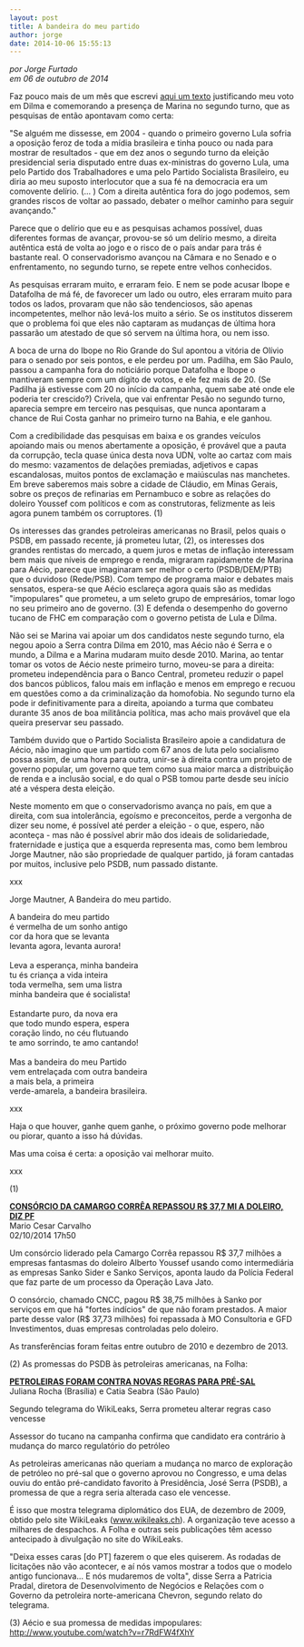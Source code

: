 ```yaml
---
layout: post
title: A bandeira do meu partido
author: jorge
date: 2014-10-06 15:55:13
---
```

*por Jorge Furtado*\
*em 06 de outubro de 2014*

Faz pouco mais de um mês que escrevi [aqui um texto](https://www.casacinepoa.com.br/blog/2014-08-30-voto-contra-tudo-isso-que-est%C3%A1-a%C3%AD/) justificando meu voto em Dilma e comemorando a presença de Marina no segundo turno, que as pesquisas de então apontavam como certa:

"Se alguém me dissesse, em 2004 - quando o primeiro governo Lula sofria a oposição feroz de toda a mídia brasileira e tinha pouco ou nada para mostrar de resultados - que em dez anos o segundo turno da eleição presidencial seria disputado entre duas ex-ministras do governo Lula, uma pelo Partido dos Trabalhadores e uma pelo Partido Socialista Brasileiro, eu diria ao meu suposto interlocutor que a sua fé na democracia era um comovente delírio. (... ) Com a direita autêntica fora do jogo podemos, sem grandes riscos de voltar ao passado, debater o melhor caminho para seguir avançando."

Parece que o delírio que eu e as pesquisas achamos possível, duas diferentes formas de avançar, provou-se só um delírio mesmo, a direita autêntica está de volta ao jogo e o risco de o país andar para trás é bastante real. O conservadorismo avançou na Câmara e no Senado e o enfrentamento, no segundo turno, se repete entre velhos conhecidos.

As pesquisas erraram muito, e erraram feio. E nem se pode acusar Ibope e Datafolha de má fé, de favorecer um lado ou outro, eles erraram muito para todos os lados, provaram que não são tendenciosos, são apenas incompetentes, melhor não levá-los muito a sério. Se os institutos disserem que o problema foi que eles não captaram as mudanças de última hora passarão um atestado de que só servem na última hora, ou nem isso.

A boca de urna do Ibope no Rio Grande do Sul apontou a vitória de Olívio para o senado por seis pontos, e ele perdeu por um. Padilha, em São Paulo, passou a campanha fora do noticiário porque Datafolha e Ibope o mantiveram sempre com um dígito de votos, e ele fez mais de 20. (Se Padilha já estivesse com 20 no início da campanha, quem sabe até onde ele poderia ter crescido?) Crivela, que vai enfrentar Pesão no segundo turno, aparecia sempre em terceiro nas pesquisas, que nunca apontaram a chance de Rui Costa ganhar no primeiro turno na Bahia, e ele ganhou.

Com a credibilidade das pesquisas em baixa e os grandes veículos apoiando mais ou menos abertamente a oposição, é provável que a pauta da corrupção, tecla quase única desta nova UDN, volte ao cartaz com mais do mesmo: vazamentos de delações premiadas, adjetivos e capas escandalosas, muitos pontos de exclamação e maiúsculas nas manchetes. Em breve saberemos mais sobre a cidade de Cláudio, em Minas Gerais, sobre os preços de refinarias em Pernambuco e sobre as relações do doleiro Youssef com políticos e com as construtoras, felizmente as leis agora punem também os corruptores. (1)

Os interesses das grandes petroleiras americanas no Brasil, pelos quais o PSDB, em passado recente, já prometeu lutar, (2), os interesses dos grandes rentistas do mercado, a quem juros e metas de inflação interessam bem mais que níveis de emprego e renda, migraram rapidamente de Marina para Aécio, parece que imaginaram ser melhor o certo (PSDB/DEM/PTB) que o duvidoso (Rede/PSB). Com tempo de programa maior e debates mais sensatos, espera-se que Aécio esclareça agora quais são as medidas "impopulares" que prometeu, a um seleto grupo de empresários, tomar logo no seu primeiro ano de governo. (3) E defenda o desempenho do governo tucano de FHC em comparação com o governo petista de Lula e Dilma.

Não sei se Marina vai apoiar um dos candidatos neste segundo turno, ela negou apoio a Serra contra Dilma em 2010, mas Aécio não é Serra e o mundo, a Dilma e a Marina mudaram muito desde 2010. Marina, ao tentar tomar os votos de Aécio neste primeiro turno, moveu-se para a direita: prometeu independência para o Banco Central, prometeu reduzir o papel dos bancos públicos, falou mais em inflação e menos em emprego e recuou em questões como a da criminalização da homofobia. No segundo turno ela pode ir definitivamente para a direita, apoiando a turma que combateu durante 35 anos de boa militância política, mas acho mais provável que ela queira preservar seu passado.

Também duvido que o Partido Socialista Brasileiro apoie a candidatura de Aécio, não imagino que um partido com 67 anos de luta pelo socialismo possa assim, de uma hora para outra, unir-se à direita contra um projeto de governo popular, um governo que tem como sua maior marca a distribuição de renda e a inclusão social, e do qual o PSB tomou parte desde seu início até a véspera desta eleição.

Neste momento em que o conservadorismo avança no país, em que a direita, com sua intolerância, egoísmo e preconceitos, perde a vergonha de dizer seu nome, é possível até perder a eleição - o que, espero, não aconteça - mas não é possível abrir mão dos ideais de solidariedade, fraternidade e justiça que a esquerda representa mas, como bem lembrou Jorge Mautner, não são propriedade de qualquer partido, já foram cantadas por muitos, inclusive pelo PSDB, num passado distante.

xxx

Jorge Mautner, A Bandeira do meu partido.

A bandeira do meu partido\
é vermelha de um sonho antigo\
cor da hora que se levanta\
levanta agora, levanta aurora!\
\
Leva a esperança, minha bandeira\
tu és criança a vida inteira\
toda vermelha, sem uma listra\
minha bandeira que é socialista!\
\
Estandarte puro, da nova era\
que todo mundo espera, espera\
coração lindo, no céu flutuando\
te amo sorrindo, te amo cantando!\
\
Mas a bandeira do meu Partido\
vem entrelaçada com outra bandeira\
a mais bela, a primeira\
verde-amarela, a bandeira brasileira.

xxx

Haja o que houver, ganhe quem ganhe, o próximo governo pode melhorar ou piorar, quanto a isso há dúvidas.

Mas uma coisa é certa: a oposição vai melhorar muito.

xxx

(1)

**[CONSÓRCIO DA CAMARGO CORRÊA REPASSOU R$ 37,7 MI A DOLEIRO, DIZ PF](http://www1.folha.uol.com.br/poder/2014/10/1526114-consorcio-da-camargo-correa-repassou-r-377-mi-a-doleiro-diz-pf.shtml)**\
Mario Cesar Carvalho\
02/10/2014 17h50

Um consórcio liderado pela Camargo Corrêa repassou R$ 37,7 milhões a empresas fantasmas do doleiro Alberto Youssef usando como intermediária as empresas Sanko Sider e Sanko Serviços, aponta laudo da Polícia Federal que faz parte de um processo da Operação Lava Jato.

O consórcio, chamado CNCC, pagou R$ 38,75 milhões à Sanko por serviços em que há "fortes indícios" de que não foram prestados. A maior parte desse valor (R$ 37,73 milhões) foi repassada à MO Consultoria e GFD Investimentos, duas empresas controladas pelo doleiro.

As transferências foram feitas entre outubro de 2010 e dezembro de 2013.

(2) As promessas do PSDB às petroleiras americanas, na Folha:

**[PETROLEIRAS FORAM CONTRA NOVAS REGRAS PARA PRÉ-SAL](http://www1.folha.uol.com.br/fsp/poder/po1312201002.htm)**\
Juliana Rocha (Brasília) e Catia Seabra (São Paulo)

Segundo telegrama do WikiLeaks, Serra prometeu alterar regras caso vencesse

Assessor do tucano na campanha confirma que candidato era contrário à mudança do marco regulatório do petróleo

As petroleiras americanas não queriam a mudança no marco de exploração de petróleo no pré-sal que o governo aprovou no Congresso, e uma delas ouviu do então pré-candidato favorito à Presidência, José Serra (PSDB), a promessa de que a regra seria alterada caso ele vencesse.

É isso que mostra telegrama diplomático dos EUA, de dezembro de 2009, obtido pelo site WikiLeaks (www.wikileaks.ch). A organização teve acesso a milhares de despachos. A Folha e outras seis publicações têm acesso antecipado à divulgação no site do WikiLeaks.

"Deixa esses caras \[do PT] fazerem o que eles quiserem. As rodadas de licitações não vão acontecer, e aí nós vamos mostrar a todos que o modelo antigo funcionava... E nós mudaremos de volta", disse Serra a Patricia Pradal, diretora de Desenvolvimento de Negócios e Relações com o Governo da petroleira norte-americana Chevron, segundo relato do telegrama.

(3) Aécio e sua promessa de medidas impopulares:\
<http://www.youtube.com/watch?v=r7RdFW4fXhY>